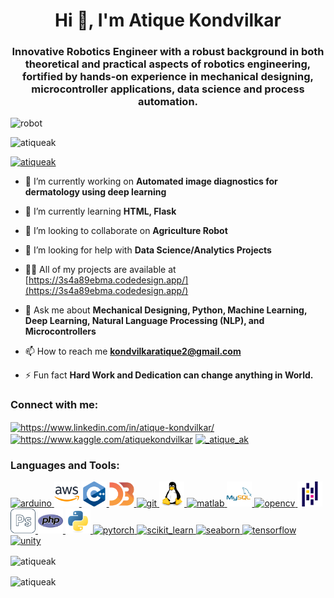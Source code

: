 <h1 align="center">Hi 👋, I'm Atique Kondvilkar</h1>
<h3 align="center">Innovative Robotics Engineer with a robust background in both theoretical and practical aspects of robotics engineering, fortified by hands-on experience in mechanical designing, microcontroller applications, data science and process automation.</h3>

<img aling="right" alt="robot" width="400" src="https://www.google.co.in/url?sa=i&url=https%3A%2F%2Fgraphicmama.com%2Fanimated-gif%2Fflying-robot-animated-gifs-collection&psig=AOvVaw1twu5X1bD2JNVdrSDMykG5&ust=1721906864989000&source=images&cd=vfe&opi=89978449&ved=0CBAQjRxqFwoTCICcgI_Jv4cDFQAAAAAdAAAAABBB">

<p align="left"> <img src="https://komarev.com/ghpvc/?username=atiqueak&label=Profile%20views&color=0e75b6&style=flat" alt="atiqueak" /> </p>

<p align="left"> <a href="https://github.com/ryo-ma/github-profile-trophy"><img src="https://github-profile-trophy.vercel.app/?username=atiqueak" alt="atiqueak" /></a> </p>

- 🔭 I’m currently working on **Automated image diagnostics for dermatology using deep learning**

- 🌱 I’m currently learning **HTML, Flask**

- 👯 I’m looking to collaborate on **Agriculture Robot**

- 🤝 I’m looking for help with **Data Science/Analytics Projects**

- 👨‍💻 All of my projects are available at [https://3s4a89ebma.codedesign.app/](https://3s4a89ebma.codedesign.app/)

- 💬 Ask me about **Mechanical Designing, Python, Machine Learning, Deep Learning, Natural Language Processing (NLP), and Microcontrollers**

- 📫 How to reach me **kondvilkaratique2@gmail.com**

- ⚡ Fun fact **Hard Work and Dedication can change anything in World.**

<h3 align="left">Connect with me:</h3>
<p align="left">
<a href="https://linkedin.com/in/https://www.linkedin.com/in/atique-kondvilkar/" target="blank"><img align="center" src="https://raw.githubusercontent.com/rahuldkjain/github-profile-readme-generator/master/src/images/icons/Social/linked-in-alt.svg" alt="https://www.linkedin.com/in/atique-kondvilkar/" height="30" width="40" /></a>
<a href="https://kaggle.com/https://www.kaggle.com/atiquekondvilkar" target="blank"><img align="center" src="https://raw.githubusercontent.com/rahuldkjain/github-profile-readme-generator/master/src/images/icons/Social/kaggle.svg" alt="https://www.kaggle.com/atiquekondvilkar" height="30" width="40" /></a>
<a href="https://instagram.com/_atique_ak" target="blank"><img align="center" src="https://raw.githubusercontent.com/rahuldkjain/github-profile-readme-generator/master/src/images/icons/Social/instagram.svg" alt="_atique_ak" height="30" width="40" /></a>
</p>

<h3 align="left">Languages and Tools:</h3>
<p align="left"> <a href="https://www.arduino.cc/" target="_blank" rel="noreferrer"> <img src="https://cdn.worldvectorlogo.com/logos/arduino-1.svg" alt="arduino" width="40" height="40"/> </a> <a href="https://aws.amazon.com" target="_blank" rel="noreferrer"> <img src="https://raw.githubusercontent.com/devicons/devicon/master/icons/amazonwebservices/amazonwebservices-original-wordmark.svg" alt="aws" width="40" height="40"/> </a> <a href="https://www.w3schools.com/cpp/" target="_blank" rel="noreferrer"> <img src="https://raw.githubusercontent.com/devicons/devicon/master/icons/cplusplus/cplusplus-original.svg" alt="cplusplus" width="40" height="40"/> </a> <a href="https://d3js.org/" target="_blank" rel="noreferrer"> <img src="https://raw.githubusercontent.com/devicons/devicon/master/icons/d3js/d3js-original.svg" alt="d3js" width="40" height="40"/> </a> <a href="https://git-scm.com/" target="_blank" rel="noreferrer"> <img src="https://www.vectorlogo.zone/logos/git-scm/git-scm-icon.svg" alt="git" width="40" height="40"/> </a> <a href="https://www.linux.org/" target="_blank" rel="noreferrer"> <img src="https://raw.githubusercontent.com/devicons/devicon/master/icons/linux/linux-original.svg" alt="linux" width="40" height="40"/> </a> <a href="https://www.mathworks.com/" target="_blank" rel="noreferrer"> <img src="https://upload.wikimedia.org/wikipedia/commons/2/21/Matlab_Logo.png" alt="matlab" width="40" height="40"/> </a> <a href="https://www.mysql.com/" target="_blank" rel="noreferrer"> <img src="https://raw.githubusercontent.com/devicons/devicon/master/icons/mysql/mysql-original-wordmark.svg" alt="mysql" width="40" height="40"/> </a> <a href="https://opencv.org/" target="_blank" rel="noreferrer"> <img src="https://www.vectorlogo.zone/logos/opencv/opencv-icon.svg" alt="opencv" width="40" height="40"/> </a> <a href="https://pandas.pydata.org/" target="_blank" rel="noreferrer"> <img src="https://raw.githubusercontent.com/devicons/devicon/2ae2a900d2f041da66e950e4d48052658d850630/icons/pandas/pandas-original.svg" alt="pandas" width="40" height="40"/> </a> <a href="https://www.photoshop.com/en" target="_blank" rel="noreferrer"> <img src="https://raw.githubusercontent.com/devicons/devicon/master/icons/photoshop/photoshop-line.svg" alt="photoshop" width="40" height="40"/> </a> <a href="https://www.php.net" target="_blank" rel="noreferrer"> <img src="https://raw.githubusercontent.com/devicons/devicon/master/icons/php/php-original.svg" alt="php" width="40" height="40"/> </a> <a href="https://www.python.org" target="_blank" rel="noreferrer"> <img src="https://raw.githubusercontent.com/devicons/devicon/master/icons/python/python-original.svg" alt="python" width="40" height="40"/> </a> <a href="https://pytorch.org/" target="_blank" rel="noreferrer"> <img src="https://www.vectorlogo.zone/logos/pytorch/pytorch-icon.svg" alt="pytorch" width="40" height="40"/> </a> <a href="https://scikit-learn.org/" target="_blank" rel="noreferrer"> <img src="https://upload.wikimedia.org/wikipedia/commons/0/05/Scikit_learn_logo_small.svg" alt="scikit_learn" width="40" height="40"/> </a> <a href="https://seaborn.pydata.org/" target="_blank" rel="noreferrer"> <img src="https://seaborn.pydata.org/_images/logo-mark-lightbg.svg" alt="seaborn" width="40" height="40"/> </a> <a href="https://www.tensorflow.org" target="_blank" rel="noreferrer"> <img src="https://www.vectorlogo.zone/logos/tensorflow/tensorflow-icon.svg" alt="tensorflow" width="40" height="40"/> </a> <a href="https://unity.com/" target="_blank" rel="noreferrer"> <img src="https://www.vectorlogo.zone/logos/unity3d/unity3d-icon.svg" alt="unity" width="40" height="40"/> </a> </p>

<p><img align="center" src="https://github-readme-stats.vercel.app/api/top-langs?username=atiqueak&show_icons=true&locale=en&layout=compact" alt="atiqueak" /></p>

<p><img align="center" src="https://github-readme-streak-stats.herokuapp.com/?user=atiqueak&" alt="atiqueak" /></p>

